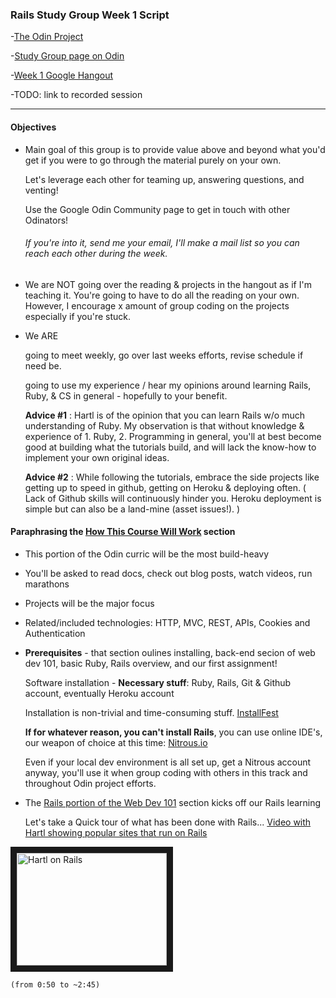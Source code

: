 ### Rails Study Group Week 1 Script

-[The Odin Project](theodinproject.com)

-[Study Group page on Odin](http://www.theodinproject.com/studygroup)

-[Week 1 Google Hangout](https://plus.google.com/u/0/events/cot10jfo8isvp486c9vkut2t33s?authkey=CNvcqOHw37W61AE)

-TODO: link to recorded session

---

#### Objectives

+ Main goal of this group is to provide value above and beyond what you'd get if you were to go through the material purely on your own.  

	Let's leverage each other for teaming up, answering questions, and venting!

	Use the Google Odin Community page to get in touch with other Odinators!

	###### If you're into it, send me your email, I'll make a mail list so you can reach each other during the week.

+ We are NOT going over the reading & projects in the hangout as if I'm teaching it.  You're going to have to do all the reading on your own.  However, I encourage x amount of group coding on the projects especially if you're stuck.

+ We ARE 

	going to meet weekly, go over last weeks efforts, revise schedule if need be.

	going to use my experience / hear my opinions around learning Rails, Ruby, & CS in general - hopefully to your benefit.

	**Advice #1** : Hartl is of the opinion that you can learn Rails w/o much understanding of Ruby.  My observation is that without knowledge & experience of 1. Ruby, 2. Programming in general, you'll at best become good at building what the tutorials build, and will lack the know-how to implement your own original ideas.

	**Advice #2** : While following the tutorials, embrace the side projects like getting up to speed in github, getting on Heroku & deploying often.  ( Lack of Github skills will continuously hinder you.   Heroku deployment is simple but can also be a land-mine (asset issues!). )


#### Paraphrasing the [How This Course Will Work](http://www.theodinproject.com/courses/ruby-on-rails/lessons/how-this-course-will-work) section

+ This portion of the Odin curric will be the most build-heavy
+ You'll be asked to read docs, check out blog posts, watch videos, run marathons
+ Projects will be the major focus
+ Related/included technologies: HTTP, MVC, REST, APIs, Cookies and Authentication

+ **Prerequisites** - that section oulines installing, back-end secion of web dev 101, basic Ruby, Rails overview, and our first assignment!

	Software installation - **Necessary stuff**: Ruby, Rails, Git & Github account, eventually Heroku account

	Installation is non-trivial and time-consuming stuff.  [InstallFest](http://www.theodinproject.com/courses/web-development-101/lessons/installations) 

	**If for whatever reason, you can't install Rails**, you can use online IDE's, our weapon of choice at this time: [Nitrous.io](https://www.nitrous.io/)

	Even if your local dev environment is all set up, get a Nitrous account anyway, you'll use it when group coding with others in this track and throughout Odin project efforts.

+ The [Rails portion of the Web Dev 101](http://www.theodinproject.com/courses/web-development-101/lessons/ruby-on-rails-basics) section kicks off our Rails learning

	Let's take a Quick tour of what has been done with Rails...
	[Video with Hartl showing popular sites that run on Rails](http://www.youtube.com/watch?v=b_DJdmvBStE)


<a href="http://www.youtube.com/watch?feature=player_embedded&v=http://www.youtube.com/watch?v=b_DJdmvBStE
" target="_blank"><img src="http://img.youtube.com/vi/http://www.youtube.com/watch?v=b_DJdmvBStE/0.jpg" 
alt="Hartl on Rails" width="240" height="180" border="10" /></a>

	(from 0:50 to ~2:45)




	